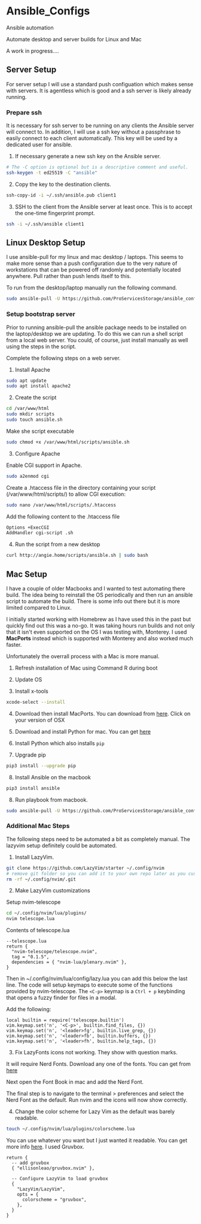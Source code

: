 # Ansible_Configs

Ansible automation

Automate desktop and server builds for Linux and Mac

A work in progress....

## Server Setup

For server setup I will use a standard push configuation which makes sense with servers. It is agentless which is good and a ssh server is likely already running.

### Prepare ssh

It is necessary for ssh server to be running on any clients the Ansible server will connect to. In addition, I will use a ssh key without a passphrase to easily connect to each client automatically. This key will be used by a dedicated user for ansible.

1. If necessary generate a new ssh key on the Ansible server.

```bash
# The -C option is optional but is a descriptive comment and useful.
ssh-keygen -t ed25519 -C "ansible"
```

2. Copy the key to the destination clients.

```bash
ssh-copy-id -i ~/.ssh/ansible.pub client1
```

3. SSH to the client from the Ansible server at least once. This is to accept the one-time fingerprint prompt.

```bash
ssh -i ~/.ssh/ansible client1
```


## Linux Desktop Setup

I use ansible-pull for my linux and mac desktop / laptops. This seems to make more sense than a push configuration due to the very nature of workstations that can be powered off randomly and potentially located anywhere. Pull rather than push lends itself to this.

To run from the desktop/laptop manually run the following command.

```bash
sudo ansible-pull -U https://github.com/ProServicesStorage/ansible_configs.git ansible_ubuntu_desktop.yml
``` 

### Setup bootstrap server

Prior to running ansible-pull the ansible package needs to be installed on the laptop/desktop we are updating. To do this we can run a shell script from a local web server. You could, of course, just install manually as well using the steps in the script.

Complete the following steps on a web server.

1. Install Apache

```bash
sudo apt update
sudo apt install apache2
```

2. Create the script

```bash
cd /var/www/html
sudo mkdir scripts
sudo touch ansible.sh
```
Make she script executable

```bash
sudo chmod +x /var/www/html/scripts/ansible.sh
```

3. Configure Apache

Enable CGI support in Apache.

```bash
sudo a2enmod cgi
```

Create a .htaccess file in the directory containing your script (/var/www/html/scripts/) to allow CGI execution:

```bash
sudo nano /var/www/html/scripts/.htaccess
```

Add the following content to the .htaccess file

```bash
Options +ExecCGI
AddHandler cgi-script .sh
```

4. Run the script from a new desktop

```bash
curl http://angie.home/scripts/ansible.sh | sudo bash
```

## Mac Setup

I have a couple of older Macbooks and I wanted to test automating there build. The idea being to reinstall the OS periodically and then run an ansible script to automate the build. There is some info out there but it is more limited compared to Linux. 

I initially started working with Homebrew as I have used this in the past but quickly find out this was a no-go. It was taking hours run builds and not only that it isn't even supported on the OS I was testing with, Monterey. I used **MacPorts** instead which is supported with Monterey and also worked much faster.

Unfortunately the overrall process with a Mac is more manual.

1. Refresh installation of Mac using Command R during boot

2. Update OS

3. Install x-tools

```bash
xcode-select --install
```

4. Download then install MacPorts. You can download from [here](https://www.macports.org/install.php). Click on your version of OSX 

5. Download and install Python for mac. You can get [here](https://www.python.org/downloads/)

6. Install Python which also installs `pip`

7. Upgrade pip

```bash
pip3 install --upgrade pip
```

8. Install Ansible on the macbook

```bash
pip3 install ansible
```

8. Run playbook from macbook.

```bash
sudo ansible-pull -U https://github.com/ProServicesStorage/ansible_configs.git ansible_mac.yml
```

### Additional Mac Steps

The following steps need to be automated a bit as completely manual. The lazyvim setup definitely could be automated.

1. Install LazyVim.

```bash
git clone https://github.com/LazyVim/starter ~/.config/nvim
# remove git folder so you can add it to your own repo later as you customize
rm -rf ~/.config/nvim/.git
```

2. Make LazyVim customizations

Setup nvim-telescope

```bash
cd ~/.config/nvim/lua/plugins/ 
nvim telescope.lua
```
Contents of telescope.lua

```vim
--telescope.lua
return {
  "nvim-telescope/telescope.nvim",
  tag = "0.1.5",
  dependencies = { "nvim-lua/plenary.nvim" },
}
```

Then in ~/.config/nvim/lua/config/lazy.lua you can add this below the last line. The code will setup keymaps to execute some of the functions provided by nvim-telescope. The `<C-p>` keymap is a `Ctrl + p` keybinding that opens a fuzzy finder for files in a modal.

Add the following:

```vim
local builtin = require('telescope.builtin')
vim.keymap.set('n', '<C-p>', builtin.find_files, {})
vim.keymap.set('n', '<leader>fg', builtin.live_grep, {})
vim.keymap.set('n', '<leader>fb', builtin.buffers, {})
vim.keymap.set('n', '<leader>fh', builtin.help_tags, {})
```

3. Fix LazyFonts icons not working. They show with question marks.

It will require Nerd Fonts. Download any one of the fonts. You can get from [here](https://www.nerdfonts.com/font-downloads)

Next open the Font Book in mac and add the Nerd Font. 

The final step is to navigate to the terminal > preferences and select the Nerd Font as the default. Run nvim and the icons will now show correctly.

4. Change the color scheme for Lazy Vim as the default was barely readable.

```bash
touch ~/.config/nvim/lua/plugins/colorscheme.lua
```

You can use whatever you want but I just wanted it readable. You can get more info [here](http://www.lazyvim.org/plugins/colorscheme). I used Gruvbox. 

```vim
return {
  -- add gruvbox
  { "ellisonleao/gruvbox.nvim" },

  -- Configure LazyVim to load gruvbox
  {
    "LazyVim/LazyVim",
    opts = {
      colorscheme = "gruvbox",
    },
  }
}
```




